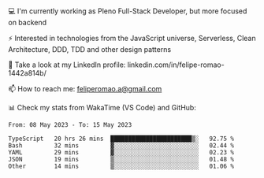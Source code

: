 💻 I'm currently working as Pleno Full-Stack Developer, but more focused on backend

⚡ Interested in technologies from the JavaScript universe, Serverless, Clean Architecture, DDD, TDD and other design patterns

👥 Take a look at my LinkedIn profile: linkedin.com/in/felipe-romao-1442a814b/

📫 How to reach me: feliperomao.a@gmail.com

📊 Check my stats from WakaTime (VS Code) and GitHub:

<!--START_SECTION:waka-->

```text
From: 08 May 2023 - To: 15 May 2023

TypeScript   20 hrs 26 mins  ███████████████████████▒░   92.75 %
Bash         32 mins         ▓░░░░░░░░░░░░░░░░░░░░░░░░   02.44 %
YAML         29 mins         ▓░░░░░░░░░░░░░░░░░░░░░░░░   02.23 %
JSON         19 mins         ▒░░░░░░░░░░░░░░░░░░░░░░░░   01.48 %
Other        14 mins         ▒░░░░░░░░░░░░░░░░░░░░░░░░   01.06 %
```

<!--END_SECTION:waka-->
